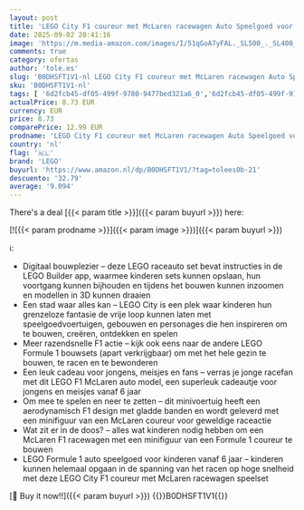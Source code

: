 ```yaml
---
layout: post
title: 'LEGO City F1 coureur met McLaren racewagen Auto Speelgoed voor 6 jaar en Ouder  Bouwpakket voor Kinderen met Raceauto en Formule 1 Coureur Minifiguur  Cadeau voor Jongens  Meisjes en Fans 60442'
date: 2025-09-02 20:41:16
image: 'https://m.media-amazon.com/images/I/51qGoA7yFAL._SL500_._SL400_.jpg'
comments: true
category: ofertas
author: 'tole.es'
slug: 'B0DHSFT1V1-nl LEGO City F1 coureur met McLaren racewagen Auto Speelgoed...'
sku: 'B0DHSFT1V1-nl'
tags: [ '6d2fcb45-df05-499f-9780-9477bed321a6_0','6d2fcb45-df05-499f-9780-9477bed321a6_501','Arborist Merchandising Root','Bouw- & constructiespeelgoed','Creatieve spellen','Educatief speelgoed','Self Service','Special Features Stores','Speelgoed & spellen','Speelgoedbouwsets','lego','🇳🇱', ]
actualPrice: 8.73 EUR
currency: EUR
price: 8.73
comparePrice: 12.99 EUR
prodname: 'LEGO City F1 coureur met McLaren racewagen Auto Speelgoed voor 6 jaar en Ouder  Bouwpakket voor Kinderen met Raceauto en Formule 1 Coureur Minifiguur  Cadeau voor Jongens  Meisjes en Fans 60442'
country: 'nl'
flag: '🇳🇱'
brand: 'LEGO'
buyurl: 'https://www.amazon.nl/dp/B0DHSFT1V1/?tag=tolees0b-21'
descuento: '32.79'
average: '9.094'
---
```


There's a deal [{{< param title >}}]({{< param buyurl >}})  here:

[![{{< param prodname >}}]({{< param image >}})]({{< param buyurl >}})

ℹ️:

- Digitaal bouwplezier – deze LEGO raceauto set bevat instructies in de LEGO Builder app, waarmee kinderen sets kunnen opslaan, hun voortgang kunnen bijhouden en tijdens het bouwen kunnen inzoomen en modellen in 3D kunnen draaien
- Een stad waar alles kan – LEGO City is een plek waar kinderen hun grenzeloze fantasie de vrije loop kunnen laten met speelgoedvoertuigen, gebouwen en personages die hen inspireren om te bouwen, creëren, ontdekken en spelen
- Meer razendsnelle F1 actie – kijk ook eens naar de andere LEGO Formule 1 bouwsets (apart verkrijgbaar) om met het hele gezin te bouwen, te racen en te bewonderen
- Een leuk cadeau voor jongens, meisjes en fans – verras je jonge racefan met dit LEGO F1 McLaren auto model, een superleuk cadeautje voor jongens en meisjes vanaf 6 jaar
- Om mee te spelen en neer te zetten – dit minivoertuig heeft een aerodynamisch F1 design met gladde banden en wordt geleverd met een minifiguur van een McLaren coureur voor geweldige raceactie
- Wat zit er in de doos? – alles wat kinderen nodig hebben om een McLaren F1 racewagen met een minifiguur van een Formule 1 coureur te bouwen
- LEGO Formule 1 auto speelgoed voor kinderen vanaf 6 jaar – kinderen kunnen helemaal opgaan in de spanning van het racen op hoge snelheid met deze LEGO City F1 coureur met McLaren racewagen speelset

[🛒 Buy it now!!]({{< param buyurl >}})
{{<world>}}B0DHSFT1V1{{</world>}}

